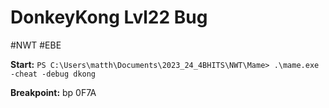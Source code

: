 # DonkeyKong Lvl22 Bug
#NWT #EBE

**Start:**
`PS C:\Users\matth\Documents\2023_24_4BHITS\NWT\Mame> .\mame.exe -cheat -debug dkong`

**Breakpoint:**
bp 0F7A

